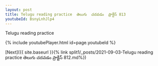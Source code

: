 ```yaml
---
layout: post
title: Telugu reading practice  తెలుగు  చదవడం  ప్రాక్టీస్ 813
youtubeId: BsnyLnhJlp4
---
```

 
 
Telugu reading practice
 
 
 
 
 


{% include youtubePlayer.html id=page.youtubeId %}
 
[Next]({{ site.baseurl }}{% link  split1/_posts/2021-09-03-Telugu reading practice  తెలుగు  చదవడం  ప్రాక్టీస్ 812.md%})
 
